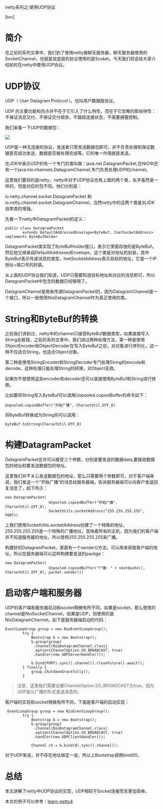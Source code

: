 netty系列之:使用UDP协议

[toc]

# 简介

在之前的系列文章中，我们到了使用netty做聊天服务器，聊天服务器使用的SocketChannel，也就是说底层的协议使用的是Scoket。今天我们将会给大家介绍如何在netty中使用UDP协议。

# UDP协议

UDP（ User Datagram Protocol )，也叫用户数据报协议。

UDP 的主要功能和亮点并不在于它引入了什么特性，而在于它忽略的那些特性：不保证消息交付，不保证交付顺序，不跟踪连接状态，不需要拥塞控制。

我们来看一下UDP的数据包：

![](https://img-blog.csdnimg.cn/20200617170251803.png)

UDP是一种无连接的协议，发送者只管发送数据包即可，并不负责处理和保证数据是否成功发送，数据是否被处理完成等。它的唯一作用就是发送。

在JDK中表示UDP的有一个专门的类叫做：java.net.DatagramPacket,在NIO中还有一个java.nio.channels.DatagramChannel,专门负责处理UDP的channel。

这里我们要将的是netty，netty中对于UDP协议也有上面的两个类，名字虽然是一样的，但是对应的包不同。他们分别是：

io.netty.channel.socket.DatagramPacket 和 io.netty.channel.socket.DatagramChannel，当然netty中的这两个类是对JDK自带类的增强。

先看一下netty中DatagramPacket的定义：

```
public class DatagramPacket
        extends DefaultAddressedEnvelope<ByteBuf, InetSocketAddress> implements ByteBufHolder 
```

DatagramPacket类实现了ByteBufHolder接口，表示它里面存放的是ByteBuf。然后他又继承自DefaultAddressedEnvelope，这个类是对地址的封装，其中ByteBuf表示传递消息的类型，InetSocketAddress表示目标的地址，它是一个IP地址+端口号的封装。

从上面的UDP协议我们知道，UDP只需要知道目标地址和对应的消息即可，所以DatagramPacket中包含的数据已经够用了。

DatagramChannel是用来传递DatagramPacket的，因为DatagramChannel是一个接口，所以一般使用NioDatagramChannel作为真正使用的类。

# String和ByteBuf的转换

之前我们讲到过，netty中的channel只接受ByteBuf数据类型，如果直接写入String会报错，之前的系列文章中，我们讲过两种处理方法，第一种是使用ObjectEncoder和ObjectDecoder在写入ByteBuf之前，对对象进行序列化，这一种不仅适合String，也适合Object对象。

第二种是使用StringEncoder和StringDecoder专门处理String的encode和decode，这种处理只能处理String的转换，对Object无效。

如果你不想使用这些encoder和decoder还可以直接使用ByteBuf和String进行转换。

比如要将String写入ByteBuf可以调用Unpooled.copiedBuffer的命令如下：

```
Unpooled.copiedBuffer("开始广播", CharsetUtil.UTF_8)
```

将ByteBuf转换成为String则可以调用：

```
byteBuf.toString(CharsetUtil.UTF_8)
```

# 构建DatagramPacket

DatagramPacket总共可以接受三个参数，分别是要发送的数据data,要接收数据包的地址和要发送数据包的地址。

这里我们并不关心发送数据包的地址，那么只需要两个参数即可，对于客户端来说，我们发送一个”开始广播“的消息给服务器端，告诉服务器端可以向客户发送回复消息了，如下所示：

```
new DatagramPacket(
                    Unpooled.copiedBuffer("开始广播", CharsetUtil.UTF_8),
                    SocketUtils.socketAddress("255.255.255.255", PORT))
```

上我们使用SocketUtils.socketAddress创建了一个特殊的地址，255.255.255.255是一个特殊的广播地址，意味着所有的主机，因为我们的客户端并不知道服务器的地址，所以使用255.255.255.255来广播。

构建好的DatagramPacket，里面有一个sender()方法，可以用来获取客户端的地址，所以在服务器端可以这样构建要发送的packge：

```
new DatagramPacket(
                    Unpooled.copiedBuffer("广播: " + nextQuote(), CharsetUtil.UTF_8), packet.sender())
```

# 启动客户端和服务器

UDP的客户端和服务器启动和socket稍微有所不同，如果是socket，那么使用的channel是NioSocketChannel，如果是UDP，则使用的是NioDatagramChannel。如下是服务器端启动的代码：

```
EventLoopGroup group = new NioEventLoopGroup();
        try {
            Bootstrap b = new Bootstrap();
            b.group(group)
             .channel(NioDatagramChannel.class)
             .option(ChannelOption.SO_BROADCAST, true)
             .handler(new UDPServerHandler());

            b.bind(PORT).sync().channel().closeFuture().await();
        } finally {
            group.shutdownGracefully();
        }
```

> 注意，这里我们需要设置ChannelOption.SO_BROADCAST为true，因为UDP是以广播的形式发送消息的。

客户端的实现和socket稍微有所不同，下面是客户端的启动实现：

```
 EventLoopGroup group = new NioEventLoopGroup();
        try {
            Bootstrap b = new Bootstrap();
            b.group(group)
             .channel(NioDatagramChannel.class)
             .option(ChannelOption.SO_BROADCAST, true)
             .handler(new UDPClientHandler());

            Channel ch = b.bind(0).sync().channel();
```

对于UDP来说，并不存在地址绑定一说，所以上Bootstrap调用bind(0)。

# 总结

本文讲解了netty中UDP协议的实现，UDP相较于Socket连接而言更加简单。


本文的例子可以参考：[learn-netty4](https://github.com/ddean2009/learn-netty4)

